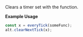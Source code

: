 Clears a timer set with the function.

**Example Usage**

```js
const x = everyTick(someFunc);
alt.clearNextTick(x);
```

